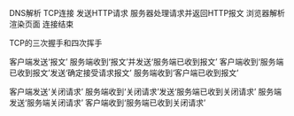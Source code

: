 DNS解析
TCP连接
发送HTTP请求
服务器处理请求并返回HTTP报文
浏览器解析渲染页面
连接结束


TCP的三次握手和四次挥手

客户端发送‘报文’
服务端收到‘报文’并发送‘服务端已收到报文’
客户端收到‘服务端已收到报文’发送‘确定接受请求报文’
服务端收到‘客户端已收到报文’

客户端发送‘关闭请求’
服务端收到‘关闭请求’发送‘服务端已收到关闭请求’
服务端发送‘服务端关闭请求’
客户端收到‘服务端已收到关闭请求’